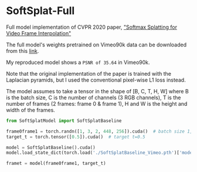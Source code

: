 # SoftSplat-Full
Full model implementation of CVPR 2020 paper, ["Softmax Splatting for Video Frame Interpolation"](https://openaccess.thecvf.com/content_CVPR_2020/papers/Niklaus_Softmax_Splatting_for_Video_Frame_Interpolation_CVPR_2020_paper.pdf)

The full model's weights pretrained on Vimeo90k data can be downloaded from this [link](https://drive.google.com/file/d/1DKgZtbRmAycDDOk16IUT1NCKz_TQhcGF/view?usp=sharing).

My reproduced model shows a ```PSNR of 35.64``` in Vimeo90k.

Note that the original implementation of the paper is trained with the Laplacian pyramids, but I used the conventional pixel-wise L1 loss instead.

The model assumes to take a tensor in the shape of [B, C, T, H, W] where B is the batch size, C is the number of channels (3 RGB channels), T is the number of frames (2 frames: frame 0 & frame 1), H and W is the height and width of the frames.
```python
from SoftSplatModel import SoftSplatBaseline

frame0frame1 = torch.randn([1, 3, 2, 448, 256]).cuda()  # batch size 1, 3 RGB channels, 2 frame input, H x W of 448 x 256
target_t = torch.tensor([0.5]).cuda()  # target t=0.5

model = SoftSplatBaseline().cuda()
model.load_state_dict(torch.load('./SoftSplatBaseline_Vimeo.pth')['model'])

framet = model(frame0frame1, target_t)
```
